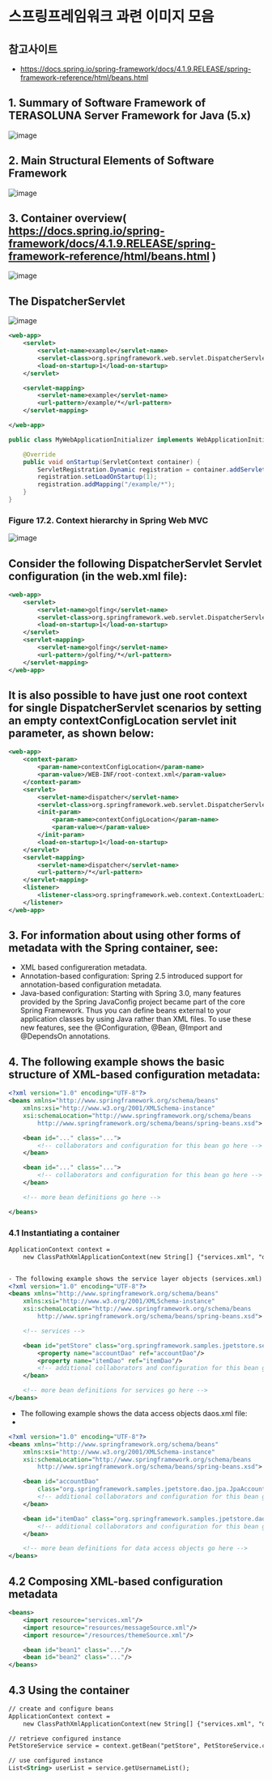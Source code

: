 # 스프링프레임워크 과련 이미지 모음

##  참고사이트 
- https://docs.spring.io/spring-framework/docs/4.1.9.RELEASE/spring-framework-reference/html/beans.html

## 1. Summary of Software Framework of TERASOLUNA Server Framework for Java (5.x)

![image](https://github.com/user-attachments/assets/9e4684dc-e851-4dc3-b2e5-0defcd687aa8)

## 2. Main Structural Elements of Software Framework
![image](https://github.com/user-attachments/assets/09f389b7-3036-4beb-9801-ceea89901141)

## 3. Container overview( https://docs.spring.io/spring-framework/docs/4.1.9.RELEASE/spring-framework-reference/html/beans.html )
![image](https://github.com/user-attachments/assets/7d0b6fab-56ee-49bb-9170-61af17029c51)

## The DispatcherServlet
![image](https://github.com/user-attachments/assets/8d80ba02-598f-4452-881b-a785954ce7a7)
```xml
<web-app>
    <servlet>
        <servlet-name>example</servlet-name>
        <servlet-class>org.springframework.web.servlet.DispatcherServlet</servlet-class>
        <load-on-startup>1</load-on-startup>
    </servlet>

    <servlet-mapping>
        <servlet-name>example</servlet-name>
        <url-pattern>/example/*</url-pattern>
    </servlet-mapping>

</web-app>
```

```java
public class MyWebApplicationInitializer implements WebApplicationInitializer {

    @Override
    public void onStartup(ServletContext container) {
        ServletRegistration.Dynamic registration = container.addServlet("dispatcher", new DispatcherServlet());
        registration.setLoadOnStartup(1);
        registration.addMapping("/example/*");
    }
}
```
### Figure 17.2. Context hierarchy in Spring Web MVC
![image](https://github.com/user-attachments/assets/5f4bf981-8cad-446b-a5d7-fc6b6ae631d1)

## Consider the following DispatcherServlet Servlet configuration (in the web.xml file):
```xml
<web-app>
    <servlet>
        <servlet-name>golfing</servlet-name>
        <servlet-class>org.springframework.web.servlet.DispatcherServlet</servlet-class>
        <load-on-startup>1</load-on-startup>
    </servlet>
    <servlet-mapping>
        <servlet-name>golfing</servlet-name>
        <url-pattern>/golfing/*</url-pattern>
    </servlet-mapping>
</web-app>
```
## It is also possible to have just one root context for single DispatcherServlet scenarios by setting an empty contextConfigLocation servlet init parameter, as shown below:
```xml
<web-app>
    <context-param>
        <param-name>contextConfigLocation</param-name>
        <param-value>/WEB-INF/root-context.xml</param-value>
    </context-param>
    <servlet>
        <servlet-name>dispatcher</servlet-name>
        <servlet-class>org.springframework.web.servlet.DispatcherServlet</servlet-class>
        <init-param>
            <param-name>contextConfigLocation</param-name>
            <param-value></param-value>
        </init-param>
        <load-on-startup>1</load-on-startup>
    </servlet>
    <servlet-mapping>
        <servlet-name>dispatcher</servlet-name>
        <url-pattern>/*</url-pattern>
    </servlet-mapping>
    <listener>
        <listener-class>org.springframework.web.context.ContextLoaderListener</listener-class>
    </listener>
</web-app>
```



## 3. For information about using other forms of metadata with the Spring container, see:
- XML based configureration metadata.
- Annotation-based configuration: Spring 2.5 introduced support for annotation-based configuration metadata.
- Java-based configuration: Starting with Spring 3.0, many features provided by the Spring JavaConfig project became part of the core Spring Framework. Thus you can define beans external to your application classes by using Java rather than XML files. To use these new features, see the @Configuration, @Bean, @Import and @DependsOn annotations.

## 4. The following example shows the basic structure of XML-based configuration metadata:
```xml
<?xml version="1.0" encoding="UTF-8"?>
<beans xmlns="http://www.springframework.org/schema/beans"
    xmlns:xsi="http://www.w3.org/2001/XMLSchema-instance"
    xsi:schemaLocation="http://www.springframework.org/schema/beans
        http://www.springframework.org/schema/beans/spring-beans.xsd">

    <bean id="..." class="...">
        <!-- collaborators and configuration for this bean go here -->
    </bean>

    <bean id="..." class="...">
        <!-- collaborators and configuration for this bean go here -->
    </bean>

    <!-- more bean definitions go here -->

</beans>
```

### 4.1 Instantiating a container
```xml
ApplicationContext context =
    new ClassPathXmlApplicationContext(new String[] {"services.xml", "daos.xml"});
```
```xml

- The following example shows the service layer objects (services.xml) configuration file:
<?xml version="1.0" encoding="UTF-8"?>
<beans xmlns="http://www.springframework.org/schema/beans"
    xmlns:xsi="http://www.w3.org/2001/XMLSchema-instance"
    xsi:schemaLocation="http://www.springframework.org/schema/beans
        http://www.springframework.org/schema/beans/spring-beans.xsd">

    <!-- services -->

    <bean id="petStore" class="org.springframework.samples.jpetstore.services.PetStoreServiceImpl">
        <property name="accountDao" ref="accountDao"/>
        <property name="itemDao" ref="itemDao"/>
        <!-- additional collaborators and configuration for this bean go here -->
    </bean>

    <!-- more bean definitions for services go here -->
</beans>
```
- The following example shows the data access objects daos.xml file:
- 
```xml
<?xml version="1.0" encoding="UTF-8"?>
<beans xmlns="http://www.springframework.org/schema/beans"
    xmlns:xsi="http://www.w3.org/2001/XMLSchema-instance"
    xsi:schemaLocation="http://www.springframework.org/schema/beans
        http://www.springframework.org/schema/beans/spring-beans.xsd">

    <bean id="accountDao"
        class="org.springframework.samples.jpetstore.dao.jpa.JpaAccountDao">
        <!-- additional collaborators and configuration for this bean go here -->
    </bean>

    <bean id="itemDao" class="org.springframework.samples.jpetstore.dao.jpa.JpaItemDao">
        <!-- additional collaborators and configuration for this bean go here -->
    </bean>

    <!-- more bean definitions for data access objects go here -->
</beans>
```
## 4.2 Composing XML-based configuration metadata
```xml
<beans>
    <import resource="services.xml"/>
    <import resource="resources/messageSource.xml"/>
    <import resource="/resources/themeSource.xml"/>

    <bean id="bean1" class="..."/>
    <bean id="bean2" class="..."/>
</beans>
```
## 4.3 Using the container
```xml
// create and configure beans
ApplicationContext context =
    new ClassPathXmlApplicationContext(new String[] {"services.xml", "daos.xml"});

// retrieve configured instance
PetStoreService service = context.getBean("petStore", PetStoreService.class);

// use configured instance
List<String> userList = service.getUsernameList();
```












